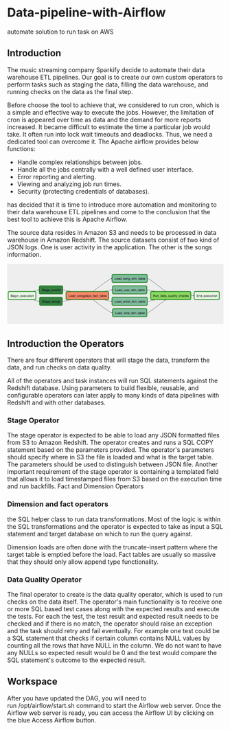 # Data-pipeline-with-Airflow
automate solution to run task on AWS

## Introduction

The music streaming company Sparkify decide to automate their data warehouse ETL pipelines. Our goal is to create our  own custom operators to perform tasks such as staging the data, filling the data warehouse, and running checks on the data as the final step.

Before choose the tool to achieve that, we considered to run cron, which is a simple and effective way to execute the jobs. However, the limitation of cron is appeared over time as data and the demand for more reports increased. It became difficult to estimate the time a particular job would take.  It often run into lock wait timeouts and deadlocks. Thus, we need a dedicated tool can overcome it. The Apache airflow provides below functions: 
  - Handle complex relationships between jobs.
  - Handle all the jobs centrally with a well defined user interface.
  - Error reporting and alerting.
  - Viewing and analyzing job run times.
  - Security (protecting credentials of databases).

has decided that it is time to introduce more automation and monitoring to their data warehouse ETL pipelines and come to the conclusion that the best tool to achieve this is Apache Airflow.

The source data resides in Amazon S3 and needs to be processed in data warehouse in Amazon Redshift. The source datasets consist of two kind of JSON logs. One is user activity in the application. The other is the songs information.

![Airflow DAG](DAG.png)


## Introduction the Operators
There are four different operators that will stage the data, transform the data, and run checks on data quality.

All of the operators and task instances will run SQL statements against the Redshift database. Using parameters to build flexible, reusable, and configurable operators can later apply to many kinds of data pipelines with Redshift and with other databases.

### Stage Operator
The stage operator is expected to be able to load any JSON formatted files from S3 to Amazon Redshift. The operator creates and runs a SQL COPY statement based on the parameters provided. The operator's parameters should specify where in S3 the file is loaded and what is the target table.
The parameters should be used to distinguish between JSON file. Another important requirement of the stage operator is containing a templated field that allows it to load timestamped files from S3 based on the execution time and run backfills.
Fact and Dimension Operators

### Dimension and fact operators 
the SQL helper class to run data transformations. Most of the logic is within the SQL transformations and the operator is expected to take as input a SQL statement and target database on which to run the query against. 

Dimension loads are often done with the truncate-insert pattern where the target table is emptied before the load. Fact tables are usually so massive that they should only allow append type functionality.

### Data Quality Operator
The final operator to create is the data quality operator, which is used to run checks on the data itself. The operator's main functionality is to receive one or more SQL based test cases along with the expected results and execute the tests. For each the test, the test result and expected result needs to be checked and if there is no match, the operator should raise an exception and the task should retry and fail eventually.
For example one test could be a SQL statement that checks if certain column contains NULL values by counting all the rows that have NULL in the column. We do not want to have any NULLs so expected result would be 0 and the test would compare the SQL statement's outcome to the expected result.

## Workspace
After you have updated the DAG, you will need to run /opt/airflow/start.sh command to start the Airflow web server. Once the Airflow web server is ready, you can access the Airflow UI by clicking on the blue Access Airflow button.
